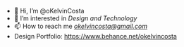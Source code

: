 - 👋 Hi, I’m @oKelvinCosta
- 👀 I’m interested in *Design and Technology*
- 📫 How to reach me *okelvincosta@gmail.com*
- Design Portfolio: https://www.behance.net/okelvincosta

<!---
oKelvinCosta/oKelvinCosta is a ✨ special ✨ repository because its `README.md` (this file) appears on your GitHub profile.
You can click the Preview link to take a look at your changes.
--->
